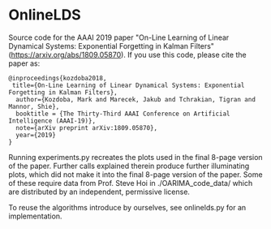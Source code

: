 # OnlineLDS

Source code for the AAAI 2019 paper "On-Line Learning of Linear Dynamical Systems: Exponential Forgetting in Kalman Filters" (https://arxiv.org/abs/1809.05870). If you use this code, please cite the paper as:

    @inproceedings{kozdoba2018,
     title={On-Line Learning of Linear Dynamical Systems: Exponential Forgetting in Kalman Filters},
      author={Kozdoba, Mark and Marecek, Jakub and Tchrakian, Tigran and Mannor, Shie},
      booktitle = {The Thirty-Third AAAI Conference on Artificial Intelligence (AAAI-19)},
      note={arXiv preprint arXiv:1809.05870},
      year={2019}
    }

Running experiments.py recreates the plots used in the final 8-page version of the paper.
Further calls explained therein produce further illuminating plots, which did not make it 
into the final 8-page version of the paper. Some of these require data from Prof. Steve
Hoi in ./OARIMA_code_data/ which are distributed by an independent, permissive license. 

To reuse the algorithms introduce by ourselves, see onlinelds.py for an implementation. 
